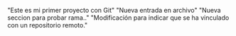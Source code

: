 "Este es mi primer proyecto con Git"
    "Nueva entrada en archivo"
        "Nueva seccion para probar rama.."
            "Modificación para indicar que se ha vinculado con un repositorio remoto."

